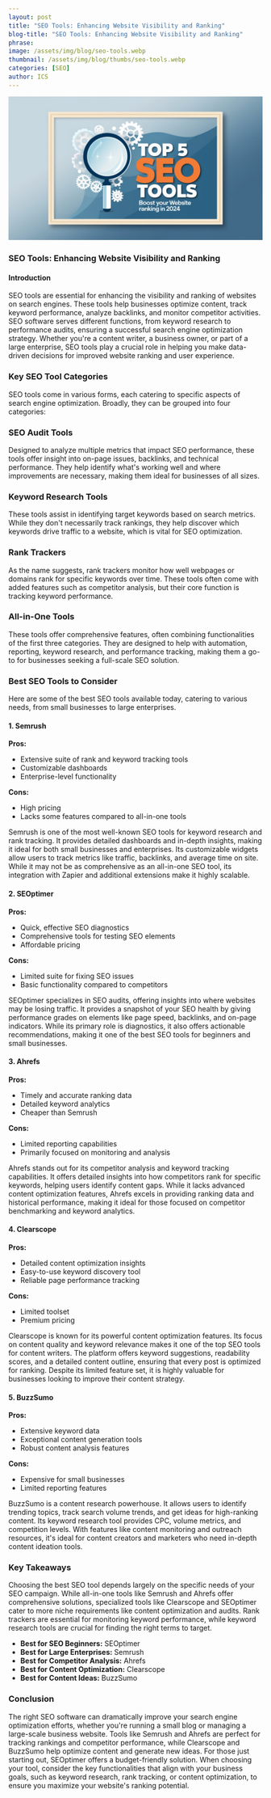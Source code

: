 ```yaml
---
layout: post
title: "SEO Tools: Enhancing Website Visibility and Ranking"
blog-title: "SEO Tools: Enhancing Website Visibility and Ranking"
phrase:
image: /assets/img/blog/seo-tools.webp
thumbnail: /assets/img/blog/thumbs/seo-tools.webp
categories: [SEO]
author: ICS
---
```


<img src="/assets/img/blog/seo-tools.webp">

### SEO Tools: Enhancing Website Visibility and Ranking

#### Introduction

SEO tools are essential for enhancing the visibility and ranking of websites on search engines. These tools help businesses optimize content, track keyword performance, analyze backlinks, and monitor competitor activities. SEO software serves different functions, from keyword research to performance audits, ensuring a successful search engine optimization strategy. Whether you're a content writer, a business owner, or part of a large enterprise, SEO tools play a crucial role in helping you make data-driven decisions for improved website ranking and user experience.

### Key SEO Tool Categories

SEO tools come in various forms, each catering to specific aspects of search engine optimization. Broadly, they can be grouped into four categories:

### SEO Audit Tools

Designed to analyze multiple metrics that impact SEO performance, these tools offer insight into on-page issues, backlinks, and technical performance. They help identify what's working well and where improvements are necessary, making them ideal for businesses of all sizes.

### Keyword Research Tools

These tools assist in identifying target keywords based on search metrics. While they don't necessarily track rankings, they help discover which keywords drive traffic to a website, which is vital for SEO optimization.

### Rank Trackers

As the name suggests, rank trackers monitor how well webpages or domains rank for specific keywords over time. These tools often come with added features such as competitor analysis, but their core function is tracking keyword performance.

### All-in-One Tools

These tools offer comprehensive features, often combining functionalities of the first three categories. They are designed to help with automation, reporting, keyword research, and performance tracking, making them a go-to for businesses seeking a full-scale SEO solution.

### Best SEO Tools to Consider

Here are some of the best SEO tools available today, catering to various needs, from small businesses to large enterprises.

#### 1. Semrush

**Pros:**

-   Extensive suite of rank and keyword tracking tools
-   Customizable dashboards
-   Enterprise-level functionality

**Cons:**

-   High pricing
-   Lacks some features compared to all-in-one tools

Semrush is one of the most well-known SEO tools for keyword research and rank tracking. It provides detailed dashboards and in-depth insights, making it ideal for both small businesses and enterprises. Its customizable widgets allow users to track metrics like traffic, backlinks, and average time on site. While it may not be as comprehensive as an all-in-one SEO tool, its integration with Zapier and additional extensions make it highly scalable.

#### 2. SEOptimer

**Pros:**

-   Quick, effective SEO diagnostics
-   Comprehensive tools for testing SEO elements
-   Affordable pricing

**Cons:**

-   Limited suite for fixing SEO issues
-   Basic functionality compared to competitors

SEOptimer specializes in SEO audits, offering insights into where websites may be losing traffic. It provides a snapshot of your SEO health by giving performance grades on elements like page speed, backlinks, and on-page indicators. While its primary role is diagnostics, it also offers actionable recommendations, making it one of the best SEO tools for beginners and small businesses.

#### 3. Ahrefs

**Pros:**

-   Timely and accurate ranking data
-   Detailed keyword analytics
-   Cheaper than Semrush

**Cons:**

-   Limited reporting capabilities
-   Primarily focused on monitoring and analysis

Ahrefs stands out for its competitor analysis and keyword tracking capabilities. It offers detailed insights into how competitors rank for specific keywords, helping users identify content gaps. While it lacks advanced content optimization features, Ahrefs excels in providing ranking data and historical performance, making it ideal for those focused on competitor benchmarking and keyword analytics.

#### 4. Clearscope

**Pros:**

-   Detailed content optimization insights
-   Easy-to-use keyword discovery tool
-   Reliable page performance tracking

**Cons:**

-   Limited toolset
-   Premium pricing

Clearscope is known for its powerful content optimization features. Its focus on content quality and keyword relevance makes it one of the top SEO tools for content writers. The platform offers keyword suggestions, readability scores, and a detailed content outline, ensuring that every post is optimized for ranking. Despite its limited feature set, it is highly valuable for businesses looking to improve their content strategy.

#### 5. BuzzSumo

**Pros:**

-   Extensive keyword data
-   Exceptional content generation tools
-   Robust content analysis features

**Cons:**

-   Expensive for small businesses
-   Limited reporting features

BuzzSumo is a content research powerhouse. It allows users to identify trending topics, track search volume trends, and get ideas for high-ranking content. Its keyword research tool provides CPC, volume metrics, and competition levels. With features like content monitoring and outreach resources, it's ideal for content creators and marketers who need in-depth content ideation tools.

### Key Takeaways

Choosing the best SEO tool depends largely on the specific needs of your SEO campaign. While all-in-one tools like Semrush and Ahrefs offer comprehensive solutions, specialized tools like Clearscope and SEOptimer cater to more niche requirements like content optimization and audits. Rank trackers are essential for monitoring keyword performance, while keyword research tools are crucial for finding the right terms to target.

-   **Best for SEO Beginners:** SEOptimer
-   **Best for Large Enterprises:** Semrush
-   **Best for Competitor Analysis:** Ahrefs
-   **Best for Content Optimization:** Clearscope
-   **Best for Content Ideas:** BuzzSumo

### Conclusion

The right SEO software can dramatically improve your search engine optimization efforts, whether you're running a small blog or managing a large-scale business website. Tools like Semrush and Ahrefs are perfect for tracking rankings and competitor performance, while Clearscope and BuzzSumo help optimize content and generate new ideas. For those just starting out, SEOptimer offers a budget-friendly solution. When choosing your tool, consider the key functionalities that align with your business goals, such as keyword research, rank tracking, or content optimization, to ensure you maximize your website's ranking potential.
